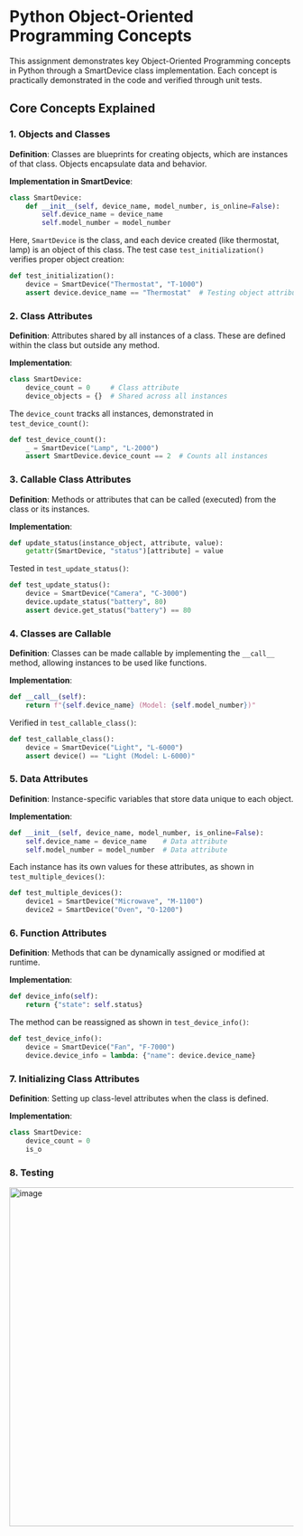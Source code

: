 # Python Object-Oriented Programming Concepts

This assignment demonstrates key Object-Oriented Programming concepts in Python through a SmartDevice class implementation. Each concept is practically demonstrated in the code and verified through unit tests.

## Core Concepts Explained

### 1. Objects and Classes
**Definition**: Classes are blueprints for creating objects, which are instances of that class. Objects encapsulate data and behavior.

**Implementation in SmartDevice**:
```python
class SmartDevice:
    def __init__(self, device_name, model_number, is_online=False):
        self.device_name = device_name
        self.model_number = model_number
```
Here, `SmartDevice` is the class, and each device created (like thermostat, lamp) is an object of this class. The test case `test_initialization()` verifies proper object creation:
```python
def test_initialization():
    device = SmartDevice("Thermostat", "T-1000")
    assert device.device_name == "Thermostat"  # Testing object attributes
```

### 2. Class Attributes
**Definition**: Attributes shared by all instances of a class. These are defined within the class but outside any method.

**Implementation**:
```python
class SmartDevice:
    device_count = 0     # Class attribute
    device_objects = {}  # Shared across all instances
```
The `device_count` tracks all instances, demonstrated in `test_device_count()`:
```python
def test_device_count():
    _ = SmartDevice("Lamp", "L-2000")
    assert SmartDevice.device_count == 2  # Counts all instances
```

### 3. Callable Class Attributes
**Definition**: Methods or attributes that can be called (executed) from the class or its instances.

**Implementation**:
```python
def update_status(instance_object, attribute, value):
    getattr(SmartDevice, "status")[attribute] = value
```
Tested in `test_update_status()`:
```python
def test_update_status():
    device = SmartDevice("Camera", "C-3000")
    device.update_status("battery", 80)
    assert device.get_status("battery") == 80
```

### 4. Classes are Callable
**Definition**: Classes can be made callable by implementing the `__call__` method, allowing instances to be used like functions.

**Implementation**:
```python
def __call__(self):
    return f"{self.device_name} (Model: {self.model_number})"
```
Verified in `test_callable_class()`:
```python
def test_callable_class():
    device = SmartDevice("Light", "L-6000")
    assert device() == "Light (Model: L-6000)"
```

### 5. Data Attributes
**Definition**: Instance-specific variables that store data unique to each object.

**Implementation**:
```python
def __init__(self, device_name, model_number, is_online=False):
    self.device_name = device_name    # Data attribute
    self.model_number = model_number  # Data attribute
```
Each instance has its own values for these attributes, as shown in `test_multiple_devices()`:
```python
def test_multiple_devices():
    device1 = SmartDevice("Microwave", "M-1100")
    device2 = SmartDevice("Oven", "O-1200")
```

### 6. Function Attributes
**Definition**: Methods that can be dynamically assigned or modified at runtime.

**Implementation**:
```python
def device_info(self):
    return {"state": self.status}
```
The method can be reassigned as shown in `test_device_info()`:
```python
def test_device_info():
    device = SmartDevice("Fan", "F-7000")
    device.device_info = lambda: {"name": device.device_name}
```

### 7. Initializing Class Attributes
**Definition**: Setting up class-level attributes when the class is defined.

**Implementation**:
```python
class SmartDevice:
    device_count = 0
    is_o
```
### 8. Testing 

<img width="600" alt="image" src="https://github.com/user-attachments/assets/095a0d80-3e7e-4109-ad7d-be6d76170af8" />


